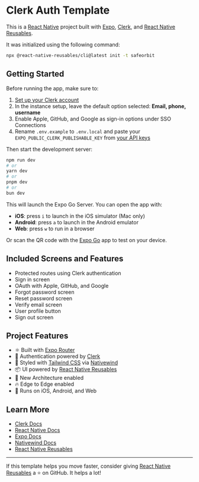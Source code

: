 # Clerk Auth Template

This is a [React Native](https://reactnative.dev) project built with [Expo](https://expo.dev), [Clerk](https://go.clerk.com/gjgxNgT), and [React Native Reusables](https://reactnativereusables.com).

It was initialized using the following command:

```bash
npx @react-native-reusables/cli@latest init -t safeorbit
```

## Getting Started

Before running the app, make sure to:

1. [Set up your Clerk account](https://go.clerk.com/blVsQlm)
2. In the instance setup, leave the default option selected: **Email, phone, username**
3. Enable Apple, GitHub, and Google as sign-in options under SSO Connections
4. Rename `.env.example` to `.env.local` and paste your `EXPO_PUBLIC_CLERK_PUBLISHABLE_KEY` from [your API keys](https://go.clerk.com/u8KAui7)

Then start the development server:

```bash
npm run dev
# or
yarn dev
# or
pnpm dev
# or
bun dev
```

This will launch the Expo Go Server. You can open the app with:

- **iOS**: press `i` to launch in the iOS simulator (Mac only)
- **Android**: press `a` to launch in the Android emulator
- **Web**: press `w` to run in a browser

Or scan the QR code with the [Expo Go](https://expo.dev/go) app to test on your device.

## Included Screens and Features

- Protected routes using Clerk authentication
- Sign in screen
- OAuth with Apple, GitHub, and Google
- Forgot password screen
- Reset password screen
- Verify email screen
- User profile button
- Sign out screen

## Project Features

- ⚛️ Built with [Expo Router](https://expo.dev/router)
- 🔐 Authentication powered by [Clerk](https://go.clerk.com/Q1MKAz0)
- 🎨 Styled with [Tailwind CSS](https://tailwindcss.com/) via [Nativewind](https://www.nativewind.dev/)
- 📦 UI powered by [React Native Reusables](https://github.com/founded-labs/react-native-reusables)
- 🚀 New Architecture enabled
- 🔥 Edge to Edge enabled
- 📱 Runs on iOS, Android, and Web

## Learn More

- [Clerk Docs](https://go.clerk.com/Q1MKAz0)
- [React Native Docs](https://reactnative.dev/docs/getting-started)
- [Expo Docs](https://docs.expo.dev/)
- [Nativewind Docs](https://www.nativewind.dev/)
- [React Native Reusables](https://reactnativereusables.com)

---

If this template helps you move faster, consider giving [React Native Reusables](https://github.com/founded-labs/react-native-reusables) a ⭐ on GitHub. It helps a lot!
